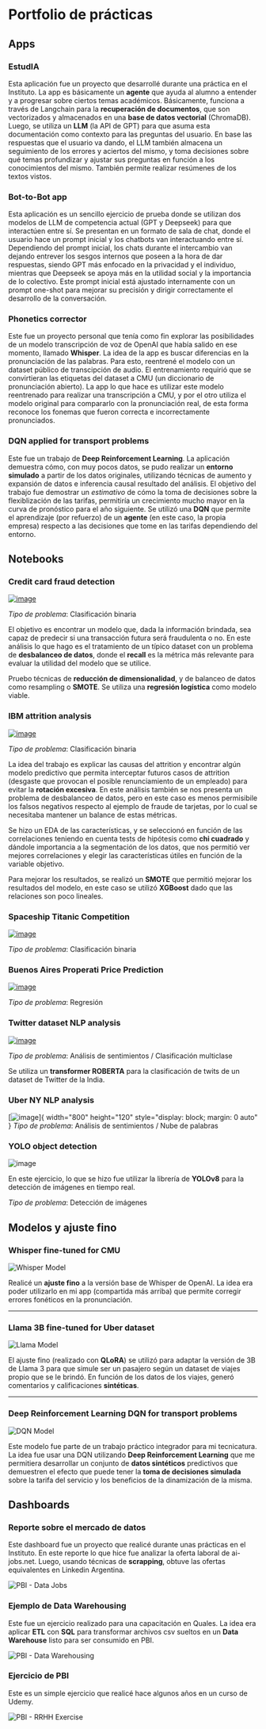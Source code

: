# Portfolio de prácticas

## Apps

### EstudIA

Esta aplicación fue un proyecto que desarrollé durante una práctica en el Instituto. La app es básicamente un **agente** que ayuda al alumno a entender y a progresar sobre ciertos temas académicos. Básicamente, funciona a través de Langchain para la **recuperación de documentos**, que son vectorizados y almacenados en una **base de datos vectorial** (ChromaDB). Luego, se utiliza un **LLM** (la API de GPT) para que asuma esta documentación como contexto para las preguntas del usuario. En base las respuestas que el usuario va dando, el LLM también almacena un seguimiento de los errores y aciertos del mismo, y toma decisiones sobre qué temas profundizar y ajustar sus preguntas en función a los conocimientos del mismo. También permite realizar resúmenes de los textos vistos.

### Bot-to-Bot app

Esta aplicación es un sencillo ejercicio de prueba donde se utilizan dos modelos de LLM de competencia actual (GPT y Deepseek) para que interactúen entre sí. Se presentan en un formato de sala de chat, donde el usuario hace un prompt inicial y los chatbots van interactuando entre sí. Dependiendo del prompt inicial, los chats durante el intercambio van dejando entrever los sesgos internos que poseen a la hora de dar respuestas, siendo GPT más enfocado en la privacidad y el individuo, mientras que Deepseek se apoya más en la utilidad social y la importancia de lo colectivo. Este prompt inicial está ajustado internamente con un prompt one-shot para mejorar su precisión y dirigir correctamente el desarrollo de la conversación.

### Phonetics corrector

Este fue un proyecto personal que tenía como fin explorar las posibilidades de un modelo transcripción de voz de OpenAI que había salido en ese momento, llamado **Whisper**. La idea de la app es buscar diferencias en la pronunciación de las palabras. Para esto, reentrené el modelo con un dataset público de transcipción de audio. El entrenamiento requirió que se convirtieran las etiquetas del dataset a CMU (un diccionario de pronunciación abierto). La app lo que hace es utilizar este modelo reentrenado para realizar una transcripción a CMU, y por el otro utiliza el modelo original para compararlo con la pronunciación real, de esta forma reconoce los fonemas que fueron correcta e incorrectamente pronunciados.

### DQN applied for transport problems

Este fue un trabajo de **Deep Reinforcement Learning**. La aplicación demuestra cómo, con muy pocos datos, se pudo realizar un **entorno simulado** a partir de los datos originales, utilizando técnicas de aumento y expansión de datos e inferencia causal resultado del análisis. El objetivo del trabajo fue demostrar un *estimativo* de cómo la toma de decisiones sobre la flexiblización de las tarifas, permitiría un crecimiento mucho mayor en la curva de pronóstico para el año siguiente. Se utilizó una **DQN** que permite el aprendizaje (por refuerzo) de un **agente** (en este caso, la propia empresa) respecto a las decisiones que tome en las tarifas dependiendo del entorno.

## Notebooks

### Credit card fraud detection
[![image](/assets/img/banner_credit_card.png)](https://www.kaggle.com/code/cristianpercivati/detecci-n-de-fraudes-en-tarjetas-de-cr-dito)

*Tipo de problema*: Clasificación binaria 

El objetivo es encontrar un modelo que, dada la información brindada, sea capaz de predecir si una transacción futura será fraudulenta o no. En este análisis lo que hago es el tratamiento de un típico dataset con un problema de **desbalanceo de datos**, donde el **recall** es la métrica más relevante para evaluar la utilidad del modelo que se utilice. 

Pruebo técnicas de **reducción de dimensionalidad**, y de balanceo de datos como resampling o **SMOTE**. Se utiliza una **regresión logística** como modelo viable.

### IBM attrition analysis
[![image](/assets/img/banner_ibm_attrition.png)](https://www.kaggle.com/code/cristianpercivati/rotaci-n-de-empleados-de-ibm)

*Tipo de problema*: Clasificación binaria 

La idea del trabajo es explicar las causas del attrition y encontrar algún modelo predictivo que permita interceptar futuros casos de attrition (desgaste que provocan el posible renunciamiento de un empleado) para evitar la **rotación excesiva**. En este análisis también se nos presenta un problema de desbalanceo de datos, pero en este caso es menos permisibile los falsos negativos respecto al ejemplo de fraude de tarjetas, por lo cual se necesitaba mantener un balance de estas métricas. 

Se hizo un EDA de las características, y se seleccionó en función de las correlaciones teniendo en cuenta tests de hipótesis como **chi cuadrado** y dándole importancia a la segmentación de los datos, que nos permitió ver mejores correlaciones y elegir las características útiles en función de la variable objetivo.

Para mejorar los resultados, se realizó un **SMOTE** que permitió mejorar los resultados del modelo, en este caso se utilizó **XGBoost** dado que las relaciones son poco lineales.

### Spaceship Titanic Competition
[![image](/assets/img/banner_spaceship_titanic.png)](https://www.kaggle.com/code/cristianpercivati/spaceship-titanic-around-80-precision)

*Tipo de problema*: Clasificación binaria 

### Buenos Aires Properati Price Prediction
[![image](/assets/img/banner_properati.png)](https://www.kaggle.com/code/cristianpercivati/buenos-aires-properties-price-prediction)

*Tipo de problema*: Regresión 

### Twitter dataset NLP analysis
[![image](/assets/img/banner_twitter_analysis.png)](https://www.kaggle.com/code/cristianpercivati/transformers-on-twitter-dataset)

*Tipo de problema*: Análisis de sentimientos / Clasificación multiclase

Se utiliza un **transformer ROBERTA** para la clasificación de twits de un dataset de Twitter de la India.

### Uber NY NLP analysis
[![image](/assets/img/banner_uber.png)]{ width="800" height="120" style="display: block; margin: 0 auto" }
*Tipo de problema*: Análisis de sentimientos / Nube de palabras

### YOLO object detection
![image](/assets/img/banner_yolo.png)

En este ejercicio, lo que se hizo fue utilizar la librería de **YOLOv8** para la detección de imágenes en tiempo real.

*Tipo de problema*: Detección de imágenes

## Modelos y ajuste fino

### Whisper fine-tuned for CMU
![Whisper Model](./assets/img/model_1.png)

Realicé un **ajuste fino** a la versión base de Whisper de OpenAI. La idea era poder utilizarlo en mi app (compartida más arriba) que permite corregir errores fonéticos en la pronunciación.

---

### Llama 3B fine-tuned for Uber dataset
![Llama Model](./assets/img/model_2.png)

El ajuste fino (realizado con **QLoRA**) se utilizó para adaptar la versión de 3B de Llama 3 para que simule ser un pasajero según un dataset de viajes propio que se le brindó. En función de los datos de los viajes, generó comentarios y calificaciones **sintéticas**.

---

### Deep Reinforcement Learning DQN for transport problems
![DQN Model](./assets/img/model_3.png)

Este modelo fue parte de un trabajo práctico integrador para mi tecnicatura. La idea fue usar una DQN utilizando **Deep Reinforcement Learning** que me permitiera desarrollar un conjunto de **datos sintéticos** predictivos que demuestren el efecto que puede tener la **toma de decisiones simulada** sobre la tarifa del servicio y los beneficios de la dinamización de la misma.

## Dashboards

### Reporte sobre el mercado de datos

Este dashboard fue un proyecto que realicé durante unas prácticas en el Instituto. En este reporte lo que hice fue analizar la oferta laboral de ai-jobs.net. Luego, usando técnicas de **scrapping**, obtuve las ofertas equivalentes en Linkedin Argentina.

![PBI - Data Jobs](./assets/img/pbi-1.png)

### Ejemplo de Data Warehousing

Este fue un ejercicio realizado para una capacitación en Quales. La idea era aplicar **ETL** con **SQL** para transformar archivos csv sueltos en un **Data Warehouse** listo para ser consumido en PBI.

![PBI - Data Warehousing](./assets/img/pbi-2.png)

### Ejercicio de PBI

Este es un simple ejercicio que realicé hace algunos años en un curso de Udemy.

![PBI - RRHH Exercise](./assets/img/pbi-3.png)
